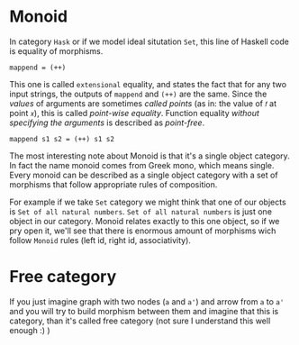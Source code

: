 # Monoid


In category `Hask` or if we model ideal situtation `Set`, this line of Haskell code is equality of morphisms.
```
mappend = (++)
```

This one is called `extensional` equality, and states the fact that for any two input strings, the outputs of `mappend` and `(++)` are the same. 
Since the *values* of arguments are sometimes *called points* (as in: the value of `𝑓` at point `𝑥`), this is called *point-wise equality*. 
Function equality *without specifying the arguments* is described as *point-free*. 
```
mappend s1 s2 = (++) s1 s2
```


The most interesting note about Monoid is that it's a single object category. In fact the name monoid comes from Greek mono, which means single. Every monoid can be described as a single object category with a set of morphisms that follow appropriate rules of composition.


For example if we take `Set` category we might think that one of our objects is `Set of all natural numbers`. `Set of all natural numbers` is just one object in our category. Monoid relates exactly to this one object, so if we pry open it, we'll see that there is enormous amount of morphisms wich follow `Monoid` rules (left id, right id, associativity).




# Free category

If you just imagine graph with two nodes (`a` and `a'`) and arrow from `a` to `a'` and you will try to build morphism between them and imagine that this is category, than it's called free category (not sure I understand this well enough :) )
